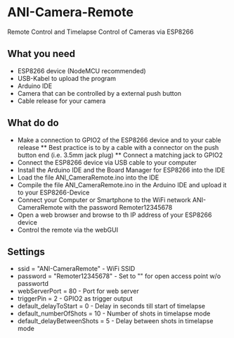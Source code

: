 # ANI-Camera-Remote
Remote Control and Timelapse Control of Cameras via ESP8266

What you need
-
* ESP8266 device (NodeMCU recommended)
* USB-Kabel to upload the program
* Arduino IDE
* Camera that can be controlled by a external push button
* Cable release for your camera

What do do
-
* Make a connection to GPIO2 of the ESP8266 device and to your cable release 
** Best practice is to by a cable with a connector on the push button end (i.e. 3.5mm jack plug)
** Connect a matching jack to GPIO2
* Connect the ESP8266 device via USB cable to your computer
* Install the Arduino IDE and the Board Manager for ESP8266 into the IDE
* Load the file ANI_CameraRemote.ino into the IDE
* Compile the file ANI_CameraRemote.ino in the Arduino IDE and upload it to your ESP8266-Device
* Connect your Computer or Smartphone to the WiFi network ANI-CameraRemote with the password Remoter12345678
* Open a web browser and browse to th IP address of your ESP8266 device
* Control the remote via the webGUI

Settings
-
* ssid = "ANI-CameraRemote" - WiFi SSID
* password = "Remoter12345678" - Set to "" for open access point w/o passwortd
* webServerPort = 80 - Port for web server
* triggerPin = 2 - GPIO2 as trigger output
* default_delayToStart = 0 - Delay in seconds till start of timelapse
* default_numberOfShots = 10 - Number of shots in timelapse mode
* default_delayBetweenShots = 5 - Delay between shots in timelapse mode
